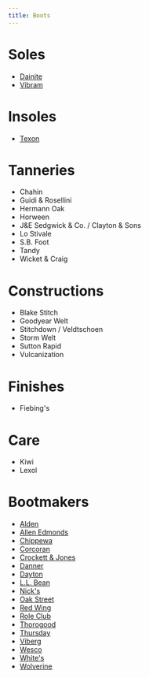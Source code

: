 ```yaml
---
title: Boots
---
```


# Soles
- [Dainite](http://www.dainite.com/)
- [Vibram](http://www.dainite.com/)

# Insoles
- [Texon](https://www.texon.com/)

# Tanneries
- Chahin
- Guidi & Rosellini
- Hermann Oak
- Horween
- J&E Sedgwick & Co. / Clayton & Sons
- Lo Stivale
- S.B. Foot
- Tandy
- Wicket & Craig

# Constructions
- Blake Stitch
- Goodyear Welt
- Stitchdown / Veldtschoen
- Storm Welt
- Sutton Rapid
- Vulcanization

# Finishes
- Fiebing's

# Care
- Kiwi
- Lexol

# Bootmakers
- [Alden](http://www.aldenshoe.com/)
- [Allen Edmonds](https://www.allenedmonds.com/)
- [Chippewa](https://www.chippewaboots.com/)
- [Corcoran](https://www.carolinashoe.com/Corcoran)
- [Crockett & Jones](https://www.crockettandjones.com/)
- [Danner](https://www.danner.com/)
- [Dayton](https://www.daytonboots.com/)
- [L.L. Bean](https://www.llbean.com/)
- [Nick's](https://nicksboots.com/)
- [Oak Street](https://oakstreetbootmakers.com/)
- [Red Wing](https://www.redwingshoes.com/)
- [Role Club](http://www.roleclub.com/)
- [Thorogood](http://www.thorogoodworkboots.com/)
- [Thursday](https://thursdayboots.com/)
- [Viberg](https://viberg.com/)
- [Wesco](https://builder.wescoboots.com/)
- [White's](https://whitesboots.com/)
- [Wolverine](https://www.wolverine.com/)
